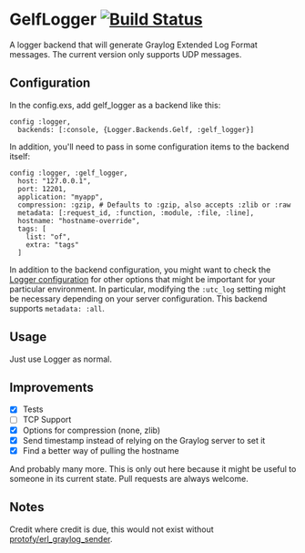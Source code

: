 # GelfLogger [![Build Status](https://travis-ci.org/jschniper/gelf_logger.svg?branch=master)](https://travis-ci.org/jschniper/gelf_logger)

A logger backend that will generate Graylog Extended Log Format messages. The
current version only supports UDP messages.

## Configuration

In the config.exs, add gelf_logger as a backend like this:

```
config :logger,
  backends: [:console, {Logger.Backends.Gelf, :gelf_logger}]
```

In addition, you'll need to pass in some configuration items to the backend
itself:

```
config :logger, :gelf_logger,
  host: "127.0.0.1",
  port: 12201,
  application: "myapp",
  compression: :gzip, # Defaults to :gzip, also accepts :zlib or :raw
  metadata: [:request_id, :function, :module, :file, :line],
  hostname: "hostname-override",
  tags: [
    list: "of",
    extra: "tags"
  ]
```

In addition to the backend configuration, you might want to check the 
[Logger configuration](https://hexdocs.pm/logger/Logger.html) for other 
options that might be important for your particular environment. In 
particular, modifying the `:utc_log` setting might be necessary 
depending on your server configuration.
This backend supports `metadata: :all`.

## Usage

Just use Logger as normal.

## Improvements

- [x] Tests
- [ ] TCP Support
- [x] Options for compression (none, zlib)
- [x] Send timestamp instead of relying on the Graylog server to set it
- [x] Find a better way of pulling the hostname

And probably many more. This is only out here because it might be useful to
someone in its current state. Pull requests are always welcome.

## Notes

Credit where credit is due, this would not exist without
[protofy/erl_graylog_sender](https://github.com/protofy/erl_graylog_sender).

